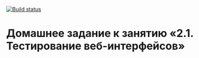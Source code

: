 [![Build status](https://ci.appveyor.com/api/projects/status/6sq20n2pfrn4py9f?svg=true)](https://ci.appveyor.com/project/EkaterinaAsanova/netology-unit-hw3)

# Домашнее задание к занятию «2.1. Тестирование веб-интерфейсов»
